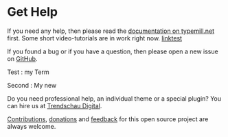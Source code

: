 # Get Help

If you need any help, then please read the [documentation on typemill.net](https://typemill.net/typemill) first. Some short video-tutorials are in work right now. [linktest](/welcome)

If you found a bug or if you have a question, then please open a new issue on [GitHub](https://github.com/typemill/typemill/issues).

Test
: my Term

Second
: My new

Do you need professional help, an individual theme or a special plugin? You can hire us at [Trendschau Digital](https://trendschau.net/typemill-development).

[Contributions](https://github.com/typemill/typemill#contributors--supporters), [donations](https://www.paypal.me/typemill) and [feedback](https://github.com/typemill/typemill/issues) for this open source project are always welcome.

